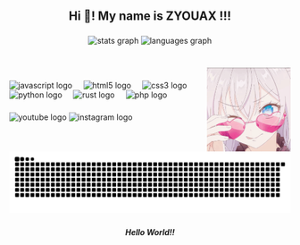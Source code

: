 <br clear="both">

<h2 align="center">Hi 👋! My name is ZYOUAX !!!</h2>

###

<div align="center">
  <img src="https://github-readme-stats.vercel.app/api?username=zyouax&hide_title=false&hide_rank=false&show_icons=true&include_all_commits=true&count_private=true&disable_animations=false&theme=dracula&locale=en&hide_border=false" weight="100" height="auto" alt="stats graph"  />
  <img src="https://github-readme-stats.vercel.app/api/top-langs?username=zyouax&locale=en&hide_title=false&layout=compact&card_width=320&langs_count=5&theme=dracula&hide_border=false" weight="320" height="auto" alt="languages graph"  />
</div>

###

<br clear="both">

<img align="right" height="150" src="https://github.com/zyouax/zyouax/blob/main/gifs/tenor.gif"  />

###

<div align="left">
  <img src="https://cdn.jsdelivr.net/gh/devicons/devicon/icons/javascript/javascript-original.svg" height="40" alt="javascript logo"  />
  <img width="12" />
  <img src="https://cdn.jsdelivr.net/gh/devicons/devicon/icons/html5/html5-original.svg" height="40" alt="html5 logo"  />
  <img width="12" />
  <img src="https://cdn.jsdelivr.net/gh/devicons/devicon/icons/css3/css3-original.svg" height="40" alt="css3 logo"  />
  <img width="12" />
  <img src="https://cdn.jsdelivr.net/gh/devicons/devicon/icons/python/python-original.svg" height="40" alt="python logo"  />
  <img width="12" />
  <img src="https://cdn.jsdelivr.net/gh/devicons/devicon/icons/rust/rust-original.svg" height="40" alt="rust logo"  />
  <img width="12" />
  <img src="https://cdn.jsdelivr.net/gh/devicons/devicon/icons/php/php-original.svg" height="40" alt="php logo"  />
</div>

###

<div align="left">
  <img src="https://img.shields.io/static/v1?message=Youtube&logo=youtube&label=&color=FF0000&logoColor=white&labelColor=&style=for-the-badge" height="35" alt="youtube logo"  />
  <img src="https://img.shields.io/static/v1?message=Instagram&logo=instagram&label=&color=E4405F&logoColor=white&labelColor=&style=for-the-badge" height="35" alt="instagram logo"  />
</div>

###

<br clear="both">

<img src="https://raw.githubusercontent.com/zyouax/zyouax/output/snake.svg" alt="Snake animation" />

###

<h5 align="center">Hello World!!</h5>

###